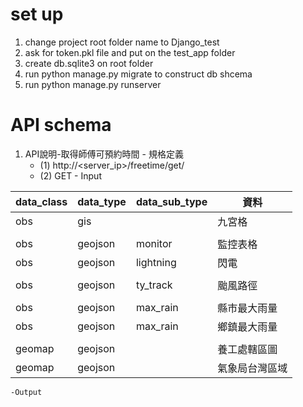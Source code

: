 # set up
  1. change project root folder name to Django_test
  2. ask for token.pkl file and put on the test_app folder
  3. create db.sqlite3 on root folder
  4. run python manage.py migrate to construct db shcema
  5. run python manage.py runserver

# API schema
  1. API說明-取得師傅可預約時間
    - 規格定義
      - (1)	http://<server_ip>/freetime/get/
      - (2) GET
    - Input

| data_class | data_type | data_sub_type |      資料      |
| ---------- | --------- | ------------- | -------------- |
| obs        | gis       |               | 九宮格         |
|||||
| obs        | geojson   | monitor       | 監控表格       |
| obs        | geojson   | lightning     | 閃電           |
|||||
| obs        | geojson   | ty_track      | 颱風路徑       |
|||||
| obs        | geojson   | max_rain      | 縣市最大雨量   |
| obs        | geojson   | max_rain      | 鄉鎮最大雨量   |
|||||
| geomap     | geojson   |               | 養工處轄區圖   |
| geomap     | geojson   |               | 氣象局台灣區域 |
    -Output
